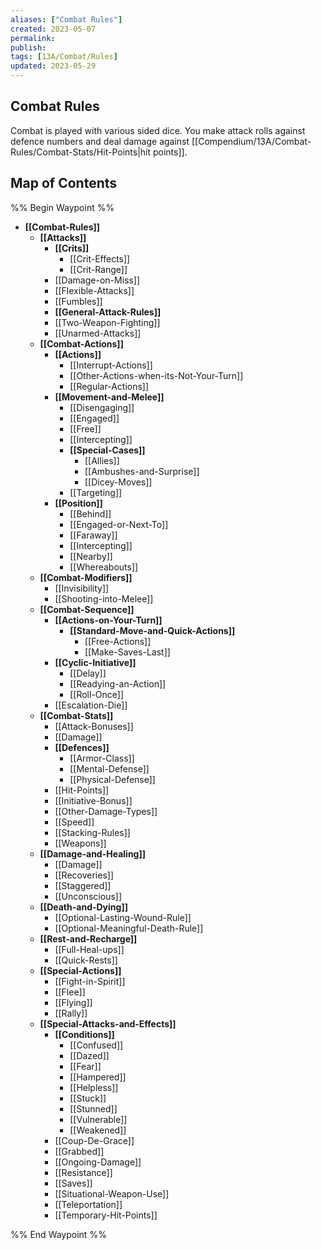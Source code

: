 ```yaml
---
aliases: ["Combat Rules"]
created: 2023-05-07
permalink: 
publish: 
tags: [13A/Combat/Rules]
updated: 2023-05-29
---
```


## Combat Rules

Combat is played with various sided dice. You make attack rolls against defence numbers and deal damage against [[Compendium/13A/Combat-Rules/Combat-Stats/Hit-Points|hit points]].

## Map of Contents

%% Begin Waypoint %%
- **[[Combat-Rules]]**
	- **[[Attacks]]**
		- **[[Crits]]**
			- [[Crit-Effects]]
			- [[Crit-Range]]
		- [[Damage-on-Miss]]
		- [[Flexible-Attacks]]
		- [[Fumbles]]
		- **[[General-Attack-Rules]]**
		- [[Two-Weapon-Fighting]]
		- [[Unarmed-Attacks]]
	- **[[Combat-Actions]]**
		- **[[Actions]]**
			- [[Interrupt-Actions]]
			- [[Other-Actions-when-its-Not-Your-Turn]]
			- [[Regular-Actions]]
		- **[[Movement-and-Melee]]**
			- [[Disengaging]]
			- [[Engaged]]
			- [[Free]]
			- [[Intercepting]]
			- **[[Special-Cases]]**
				- [[Allies]]
				- [[Ambushes-and-Surprise]]
				- [[Dicey-Moves]]
			- [[Targeting]]
		- **[[Position]]**
			- [[Behind]]
			- [[Engaged-or-Next-To]]
			- [[Faraway]]
			- [[Intercepting]]
			- [[Nearby]]
			- [[Whereabouts]]
	- **[[Combat-Modifiers]]**
		- [[Invisibility]]
		- [[Shooting-into-Melee]]
	- **[[Combat-Sequence]]**
		- **[[Actions-on-Your-Turn]]**
			- **[[Standard-Move-and-Quick-Actions]]**
				- [[Free-Actions]]
				- [[Make-Saves-Last]]
		- **[[Cyclic-Initiative]]**
			- [[Delay]]
			- [[Readying-an-Action]]
			- [[Roll-Once]]
		- [[Escalation-Die]]
	- **[[Combat-Stats]]**
		- [[Attack-Bonuses]]
		- [[Damage]]
		- **[[Defences]]**
			- [[Armor-Class]]
			- [[Mental-Defense]]
			- [[Physical-Defense]]
		- [[Hit-Points]]
		- [[Initiative-Bonus]]
		- [[Other-Damage-Types]]
		- [[Speed]]
		- [[Stacking-Rules]]
		- [[Weapons]]
	- **[[Damage-and-Healing]]**
		- [[Damage]]
		- [[Recoveries]]
		- [[Staggered]]
		- [[Unconscious]]
	- **[[Death-and-Dying]]**
		- [[Optional-Lasting-Wound-Rule]]
		- [[Optional-Meaningful-Death-Rule]]
	- **[[Rest-and-Recharge]]**
		- [[Full-Heal-ups]]
		- [[Quick-Rests]]
	- **[[Special-Actions]]**
		- [[Fight-in-Spirit]]
		- [[Flee]]
		- [[Flying]]
		- [[Rally]]
	- **[[Special-Attacks-and-Effects]]**
		- **[[Conditions]]**
			- [[Confused]]
			- [[Dazed]]
			- [[Fear]]
			- [[Hampered]]
			- [[Helpless]]
			- [[Stuck]]
			- [[Stunned]]
			- [[Vulnerable]]
			- [[Weakened]]
		- [[Coup-De-Grace]]
		- [[Grabbed]]
		- [[Ongoing-Damage]]
		- [[Resistance]]
		- [[Saves]]
		- [[Situational-Weapon-Use]]
		- [[Teleportation]]
		- [[Temporary-Hit-Points]]

%% End Waypoint %%